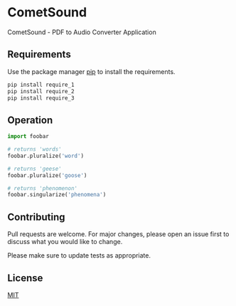# CometSound

CometSound - PDF to Audio Converter Application

## Requirements

Use the package manager [pip](https://pip.pypa.io/en/stable/) to install the requirements.

```bash
pip install require_1
pip install require_2
pip install require_3
```

## Operation

```python
import foobar

# returns 'words'
foobar.pluralize('word')

# returns 'geese'
foobar.pluralize('goose')

# returns 'phenomenon'
foobar.singularize('phenomena')
```

## Contributing

Pull requests are welcome. For major changes, please open an issue first
to discuss what you would like to change.

Please make sure to update tests as appropriate.

## License

[MIT](https://choosealicense.com/licenses/mit/)
